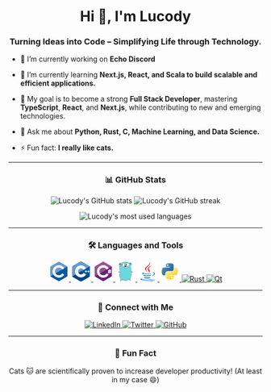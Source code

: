 <h1 align="center">Hi 👋, I'm Lucody</h1>
<h3 align="center">Turning Ideas into Code – Simplifying Life through Technology.</h3>

- 🔭 I’m currently working on **Echo Discord**

- 🌱 I’m currently learning **Next.js, React, and Scala to build scalable and efficient applications.**

- 🎯 My goal is to become a strong **Full Stack Developer**, mastering **TypeScript**, **React**, and **Next.js**, while contributing to new and emerging technologies.

- 💬 Ask me about **Python, Rust, C, Machine Learning, and Data Science.**

- ⚡ Fun fact: **I really like cats.**

---

<h3 align="center">📊 GitHub Stats</h3>
<p align="center">
  <img src="https://github-readme-stats.vercel.app/api?username=Lucody&show_icons=true&theme=radical" alt="Lucody's GitHub stats" width="49%"/>
  <img src="https://github-readme-streak-stats.herokuapp.com/?user=Lucody&theme=radical" alt="Lucody's GitHub streak" width="49%"/>
</p>
<p align="center">
  <img src="https://github-readme-stats.vercel.app/api/top-langs/?username=Lucody&layout=compact&theme=radical" alt="Lucody's most used languages" width="49%"/>
</p>

---

<h3 align="center">🛠️ Languages and Tools</h3>
<p align="center">
  <a href="https://www.cprogramming.com/" target="_blank" rel="noreferrer"> 
    <img src="https://raw.githubusercontent.com/devicons/devicon/master/icons/c/c-original.svg" alt="C" width="40" height="40"/> 
  </a> 
  <a href="https://www.w3schools.com/cpp/" target="_blank" rel="noreferrer"> 
    <img src="https://raw.githubusercontent.com/devicons/devicon/master/icons/cplusplus/cplusplus-original.svg" alt="C++" width="40" height="40"/> 
  </a> 
  <a href="https://www.w3schools.com/cs/" target="_blank" rel="noreferrer"> 
    <img src="https://raw.githubusercontent.com/devicons/devicon/master/icons/csharp/csharp-original.svg" alt="C#" width="40" height="40"/> 
  </a> 
  <a href="https://golang.org" target="_blank" rel="noreferrer"> 
    <img src="https://raw.githubusercontent.com/devicons/devicon/master/icons/go/go-original.svg" alt="Go" width="40" height="40"/> 
  </a> 
  <a href="https://www.java.com" target="_blank" rel="noreferrer"> 
    <img src="https://raw.githubusercontent.com/devicons/devicon/master/icons/java/java-original.svg" alt="Java" width="40" height="40"/> 
  </a> 
  <a href="https://www.python.org" target="_blank" rel="noreferrer"> 
    <img src="https://raw.githubusercontent.com/devicons/devicon/master/icons/python/python-original.svg" alt="Python" width="40" height="40"/> 
  </a> 
  <a href="https://www.rust-lang.org" target="_blank" rel="noreferrer"> 
    <img src="https://upload.wikimedia.org/wikipedia/commons/d/d5/Rust_programming_language_black_logo.svg" alt="Rust" width="40" height="40"/> 
  </a> 
  <a href="https://www.qt.io" target="_blank" rel="noreferrer"> 
    <img src="https://upload.wikimedia.org/wikipedia/commons/0/0b/Qt_logo_2016.svg" alt="Qt" width="40" height="40"/> 
  </a> 
</p>

---

<h3 align="center">🤝 Connect with Me</h3>
<p align="center">
  <a href="https://linkedin.com/in/lucody" target="_blank">
    <img src="https://img.shields.io/badge/LinkedIn-%230077B5.svg?style=for-the-badge&logo=linkedin&logoColor=white" alt="LinkedIn"/>
  </a>
  <a href="https://twitter.com/lucody_dev" target="_blank">
    <img src="https://img.shields.io/badge/Twitter-%231DA1F2.svg?style=for-the-badge&logo=twitter&logoColor=white" alt="Twitter"/>
  </a>
  <a href="https://github.com/Lucody" target="_blank">
    <img src="https://img.shields.io/badge/GitHub-%2312100E.svg?style=for-the-badge&logo=github&logoColor=white" alt="GitHub"/>
  </a>
</p>

---

<h3 align="center">🎉 Fun Fact</h3>
<p align="center">
  Cats 🐱 are scientifically proven to increase developer productivity! (At least in my case 😄)
</p>
